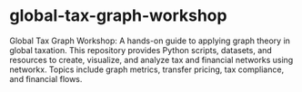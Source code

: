 # global-tax-graph-workshop
Global Tax Graph Workshop: A hands-on guide to applying graph theory in global taxation. This repository provides Python scripts, datasets, and resources to create, visualize, and analyze tax and financial networks using networkx. Topics include graph metrics, transfer pricing, tax compliance, and financial flows.
